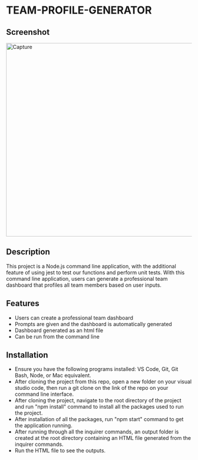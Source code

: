# TEAM-PROFILE-GENERATOR

## Screenshot
<img width="525" alt="Capture" src="https://user-images.githubusercontent.com/100165811/212995754-069d3504-b0d9-4a09-ae3b-fb1aaa5270c7.PNG">


## Description
This project is a Node.js command line application, with the additional feature of using jest to test our functions and perform unit tests. With this command line application, users can generate a professional team dashboard that profiles all team members based on user inputs.

## Features
-  Users can create a professional team dashboard
-  Prompts are given and the dashboard is automatically generated
-  Dashboard generated as an html file
-  Can be run from the command line

## Installation
-  Ensure you have the following programs installed: VS Code, Git, Git Bash, Node, or Mac equivalent.
-  After cloning the project from this repo, open a new folder on your visual studio code, then run a git clone on the link of the repo on your command line interface.
-  After cloning the project, navigate to the root directory of the project and run "npm install" command to install all the packages used to run the project.
-  After installation of all the packages, run "npm start" command to get the application running.
-  After running through all the inquirer commands, an output folder is created at the root directory containing an HTML file generated from the inquirer commands.
-  Run the HTML file to see the outputs.
